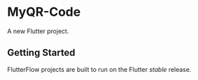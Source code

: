 # MyQR-Code

A new Flutter project.

## Getting Started

FlutterFlow projects are built to run on the Flutter _stable_ release.
